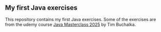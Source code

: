 ## My first Java exercises
This repository contains my first Java exercises. Some of the exercises are from the udemy course [Java Masterclass 2025](https://www.udemy.com/course/java-the-complete-java-developer-course/learn/lecture/34999832?start=15#overview) by Tim Buchalka. 